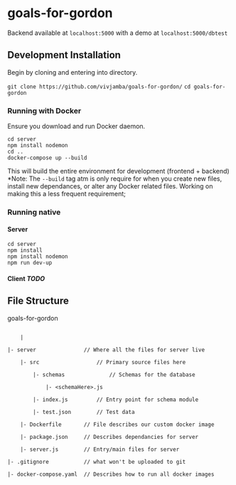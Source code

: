 # goals-for-gordon

Backend available at `localhost:5000` with a demo at `localhost:5000/dbtest`

## Development Installation

Begin by cloning and entering into directory.

`git clone https://github.com/vivjamba/goals-for-gordon/`
`cd goals-for-gordon`

### Running with Docker
Ensure you download and run Docker daemon. 
```
cd server
npm install nodemon
cd ..
docker-compose up --build
```
This will build the entire environment for development (frontend + backend)
*Note: The `--build` tag atm is only require for when you create new files,
install new dependances, or alter any Docker related files. Working on making
this a less frequent requirement;

### Running native

#### Server
```cd server
cd server
npm install
npm install nodemon
npm run dev-up
```

#### Client *TODO*

## File Structure

goals-for-gordon

```|- client *todo*

    |

|- server               // Where all the files for server live

    |- src                  // Primary source files here

        |- schemas              // Schemas for the database

            |- <schemaHere>.js

        |- index.js         // Entry point for schema module

        |- test.json        // Test data

    |- Dockerfile       // File describes our custom docker image

    |- package.json     // Describes dependancies for server

    |- server.js        // Entry/main files for server

|- .gitignore           // what won't be uploaded to git

|- docker-compose.yaml  // Describes how to run all docker images

```
